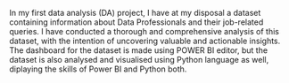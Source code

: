 In my first data analysis (DA) project, I have at my disposal a dataset containing information about Data Professionals and their job-related queries. I have conducted a thorough and comprehensive analysis of this dataset, with the intention of uncovering valuable and actionable insights.
The dashboard for the dataset is made using POWER BI editor, but the dataset is also analysed and visualised using Python language as well, diplaying the skills of Power BI and Python both. 

